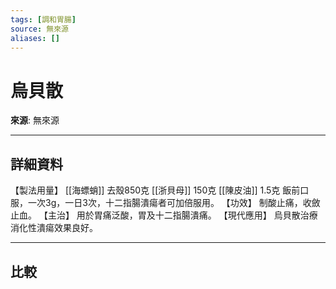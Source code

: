 ```yaml
---
tags: [調和胃腸]
source: 無來源
aliases: []
---
```


# 烏貝散

**來源**: 無來源  

---

## 詳細資料
【製法用量】 [[海螵蛸]] 去殼850克 [[浙貝母]] 150克 [[陳皮油]] 1.5克
飯前口服，一次3g，一日3次，十二指腸潰瘍者可加倍服用。
【功效】
制酸止痛，收斂止血。
【主治】
用於胃痛泛酸，胃及十二指腸潰痛。
【現代應用】
烏貝散治療消化性潰瘍效果良好。

---

## 比較
